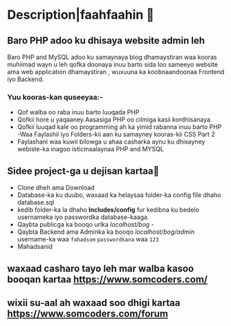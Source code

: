 #  Description|faahfaahin 🎉
## Baro PHP adoo ku dhisaya website admin leh
Baro PHP and MySQL adoo ku samaynaya blog dhamaystiran waa kooras  muhiimad wayn u leh qofka doonaya inuu barto sida loo sameeyo website ama web application dhamaystiran , wuxuuna ka koobnaandoonaa Frontend iyo Backend.

### Yuu kooras-kan quseeyaa:-
- Qof walba oo raba inuu barto luuqada PHP
- Qofkii hore u yaqaaney Aasasiga PHP oo cilmiga kasii kordhisanaya
- Qofkii luuqad kale oo programming ah ka yimid rabanna inuu barto PHP
-Waa Faylashii iyo Folders-kii aan ku samayney kooras-kii CSS Part 2
- Faylashani waa kuwii bilowga u ahaa casharka aynu ku dhisayney webiste-ka inagoo isticmaalaynaa PHP and MYSQL


## Sidee project-ga u dejisan kartaa🎉

  - Clone dheh ama Download
  - Database-ka ku duubo, waxaad ka helaysaa folder-ka config file dhaho database.sql
  - kedib  folder-ka la dhaho **Includes/config** fur kedibna ku bedelo usernameka iyo passwordka database-kaaga.
  - Qaybta publicga ka booqo  urlka *localhost/bog* -
  - Qaybta Backend ama Adminka ka booqo *localhost/bog/admin* username-ka waa `fahadsom` `passwordkana` waa `123`
  - Mahadsanid


## waxaad casharo tayo leh mar walba kasoo booqan kartaa https://www.somcoders.com/
## wixii su-aal ah waxaad soo dhigi kartaa https://www.somcoders.com/forum